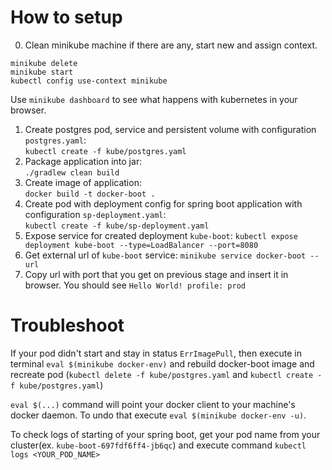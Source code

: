 # How to setup
0. Clean minikube machine if there are any, start new and assign context.
```
minikube delete
minikube start
kubectl config use-context minikube
```

Use `minikube dashboard` to see what happens with kubernetes in your browser.

1. Create postgres pod, service and persistent volume with configuration `postgres.yaml`:\
`kubectl create -f kube/postgres.yaml`
2. Package application into jar:\
`./gradlew clean build`
3. Create image of application:\
`docker build -t docker-boot .`
4. Create pod with deployment config for spring boot application with configuration `sp-deployment.yaml`:\
`kubectl create -f kube/sp-deployment.yaml`
5. Expose service for created deployment `kube-boot`:
`kubectl expose deployment kube-boot --type=LoadBalancer --port=8080` 
6. Get external url of `kube-boot` service:
`minikube service docker-boot --url`
7. Copy url with port that you get on previous stage and insert it in browser. You should see `Hello World! profile: prod`

# Troubleshoot
If your pod didn't start and stay in status `ErrImagePull`, then execute in terminal `eval $(minikube docker-env)` and rebuild docker-boot image and recreate pod (`kubectl delete -f kube/postgres.yaml` and `kubectl create -f kube/postgres.yaml`)

`eval $(...)` command will point your docker client to your machine's docker daemon. To undo that execute `eval $(minikube docker-env -u)`. 

To check logs of starting of your spring boot, get your pod name from your cluster(ex. `kube-boot-697fdf6ff4-jb6qc`) and execute command `kubectl logs <YOUR_POD_NAME>`

